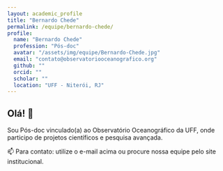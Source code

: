 ```yaml
---
layout: academic_profile
title: "Bernardo Chede"
permalink: /equipe/bernardo-chede/
profile:
  name: "Bernardo Chede"
  profession: "Pós-doc"
  avatar: "/assets/img/equipe/Bernardo-Chede.jpg"
  email: "contato@observatoriooceanografico.org"
  github: ""
  orcid: ""
  scholar: ""
  location: "UFF - Niterói, RJ"
---
```


## Olá! 👋

Sou Pós-doc vinculado(a) ao Observatório Oceanográfico da UFF, onde participo de projetos científicos e pesquisa avançada.

📫 Para contato: utilize o e-mail acima ou procure nossa equipe pelo site institucional.
